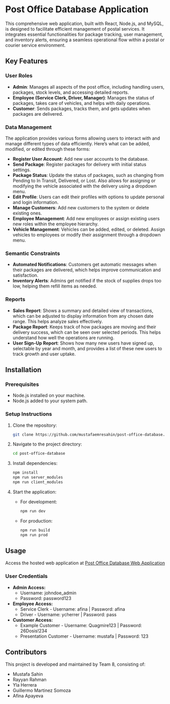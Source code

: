 # Post Office Database Application

This comprehensive web application, built with React, Node.js, and MySQL, is designed to facilitate efficient management of postal services. It integrates essential functionalities for package tracking, user management, and inventory alerts, ensuring a seamless operational flow within a postal or courier service environment.

## Key Features

### User Roles
- **Admin**: Manages all aspects of the post office, including handling users, packages, stock levels, and accessing detailed reports.
- **Employee (Service Clerk, Driver, Manager)**: Manages the status of packages, takes care of vehicles, and helps with daily operations.
- **Customer**: Sends packages, tracks them, and gets updates when packages are delivered.

### Data Management
The application provides various forms allowing users to interact with and manage different types of data efficiently. Here’s what can be added, modified, or edited through these forms:

- **Register User Account**: Add new user accounts to the database.
- **Send Package**: Register packages for delivery with initial status settings.
- **Package Status**: Update the status of packages, such as changing from Pending to In Transit, Delivered, or Lost. Also allows for assigning or modifying the vehicle associated with the delivery using a dropdown menu.
- **Edit Profile**: Users can edit their profiles with options to update personal and login information.
- **Manage Customers**: Add new customers to the system or delete existing ones.
- **Employee Management**: Add new employees or assign existing users new roles within the employee hierarchy.
- **Vehicle Management**: Vehicles can be added, edited, or deleted. Assign vehicles to employees or modify their assignment through a dropdown menu.

### Semantic Constraints
- **Automated Notifications**: Customers get automatic messages when their packages are delivered, which helps improve communication and satisfaction.
- **Inventory Alerts**: Admins get notified if the stock of supplies drops too low, helping them refill items as needed.

### Reports
- **Sales Report**: Shows a summary and detailed view of transactions, which can be adjusted to display information from any chosen date range. This helps analyze sales effectively.
- **Package Report**: Keeps track of how packages are moving and their delivery success, which can be seen over selected periods. This helps understand how well the operations are running.
- **User Sign-Up Report**: Shows how many new users have signed up, selectable by year and month, and provides a list of these new users to track growth and user uptake.

## Installation

### Prerequisites
- Node.js installed on your machine.
- Node.js added to your system path.

### Setup Instructions

1. Clone the repository:
   ```bash
   git clone https://github.com/mustafaemresahin/post-office-database.git
   ```

2. Navigate to the project directory:

   ```bash
   cd post-office-database
   ```

3. Install dependencies:

   ```bash
   npm install
   npm run server_modules
   npm run client_modules
   ```

4. Start the application:
   - For development:
      ```bash
      npm run dev
      ```
   - For production:
      ```bash
      npm run build
      npm run prod
      ```


## Usage

Access the hosted web application at
<a href="https://post-office-database-web-795a025bc915.herokuapp.com/home" target="_blank">Post Office Database Web Application</a>

### User Credentials
- **Admin Access:**
  - Username: johndoe_admin
  - Password: password123
- **Employee Access:**
  - Service Clerk - Username: afina | Password: afina
  - Driver - Username: ycherrer | Password: pass
- **Customer Access:**
  - Example Customer - Username: Quagmire123 | Password: 26Dosis!234
  - Presentation Customer - Username: mustafa | Password: 123

## Contributors

This project is developed and maintained by Team 8, consisting of:
- Mustafa Sahin
- Rayyan Rahman
- Yla Herrera
- Guillermo Martinez Somoza
- Afina Apayeva